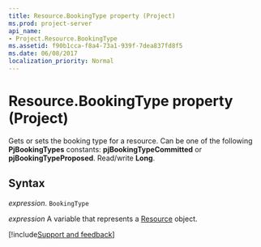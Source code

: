 ```yaml
---
title: Resource.BookingType property (Project)
ms.prod: project-server
api_name:
- Project.Resource.BookingType
ms.assetid: f90b1cca-f8a4-73a1-939f-7dea837fd8f5
ms.date: 06/08/2017
localization_priority: Normal
---
```



# Resource.BookingType property (Project)

Gets or sets the booking type for a resource. Can be one of the following  **PjBookingTypes** constants: **pjBookingTypeCommitted** or **pjBookingTypeProposed**. Read/write **Long**.


## Syntax

_expression_. `BookingType`

_expression_ A variable that represents a [Resource](./Project.Resource.md) object.

[!include[Support and feedback](~/includes/feedback-boilerplate.md)]